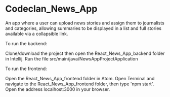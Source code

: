 # Codeclan_News_App
An app where a user can upload news stories and assign them to journalists and categories, allowing summaries to be displayed in a list and full stories available via a collapsible link.

To run the backend:

Clone/download the project then open the React_News_App_backend folder in Intellij. Run the file src/main/java/NewsAppProjectApplication

To run the frontend:

Open the React_News_App_frontend folder in Atom. Open Terminal and navigate to the React_News_App_frontend folder, then type 'npm start'. Open the address localhost:3000 in your browser.
